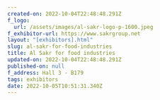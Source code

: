 ```yaml
---
created-on: 2022-10-04T22:48:48.291Z
f_logo:
  url: /assets/images/al-sakr-logo-p-1600.jpeg
f_exhibitor-url: https://www.sakrgroup.net
layout: "[exhibitors].html"
slug: al-sakr-for-food-industries
title: Al Sakr for food industries
updated-on: 2022-10-04T22:48:48.291Z
published-on: null
f_address: Hall 3 - B179
tags: exhibitors
date: 2022-10-05T10:51:31.340Z
---
```

